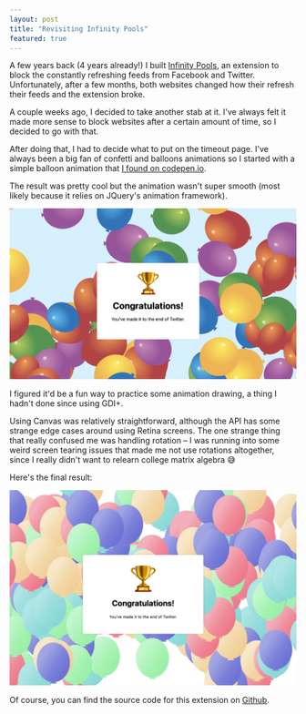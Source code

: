 ```yaml
---
layout: post
title: "Revisiting Infinity Pools"
featured: true
---
```

A few years back (4 years already!) I built [Infinity Pools](/infinity-pools.html), an extension to block the constantly refreshing feeds from Facebook and Twitter. Unfortunately, after a few months, both websites changed how their refresh their feeds and the extension broke.

A couple weeks ago, I decided to take another stab at it. I've always felt it made more sense to block websites after a certain amount of time, so I decided to go with that.

After doing that, I had to decide what to put on the timeout page. I've always been a big fan of confetti and balloons animations so I started with a simple balloon animation that [I found on codepen.io](https://codepen.io/moettinger/pen/YVPzNX).

The result was pretty cool but the animation wasn't super smooth (most likely because it relies on JQuery's animation framework).

![balloons](/images/infinity_pools/css_balloons.png)

I figured it'd be a fun way to practice some animation drawing, a thing I hadn't  done since using GDI+.

Using Canvas was relatively straightforward, although the API has some strange edge cases around using Retina screens. The one strange thing that really confused me was handling rotation – I was running into some weird screen tearing issues that made me not use rotations altogether, since I really didn't want to relearn college matrix algebra 😅

Here's the final result:

![balloons](/images/infinity_pools/final_balloons.png)

Of course, you can find the source code for this extension on [Github](https://github.com/khamidou/infinity-pools/).
